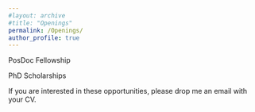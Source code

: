 ```yaml
---
#layout: archive
#title: "Openings"
permalink: /Openings/
author_profile: true
---
```


PosDoc Fellowship

PhD Scholarships

If you are interested in these opportunities, please drop me an email with your CV.
